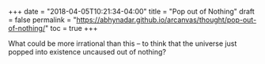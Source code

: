 +++
date = "2018-04-05T10:21:34-04:00"
title = "Pop out of Nothing"
draft = false
permalink = "https://abhynadar.github.io/arcanvas/thought/pop-out-of-nothing/"
toc = true
+++

What could be more irrational than this – to think that the universe just popped into existence uncaused out of nothing?
